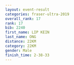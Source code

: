 ```yaml
---
layout: event-result 
categories: fraser-ultra-2019 
overall_rank: 17
rank: 17
bib: 2240
first_name: LIP KEIN
last_name: ONG
distance: 22KM
category: 22KM
gender: Male
finish_time: 2-38-33
---
```

